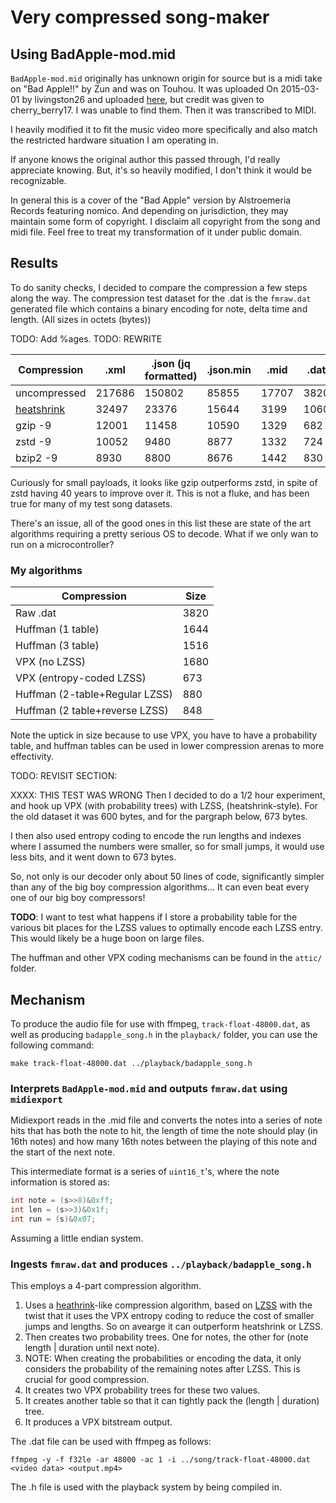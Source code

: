 # Very compressed song-maker

## Using BadApple-mod.mid

`BadApple-mod.mid` originally has unknown origin for source but is a midi take on "Bad Apple!!" by Zun and was on Touhou. It was uploaded On 2015-03-01 by livingston26 and uploaded [here](https://musescore.com/user/1467236/scores/678091), but credit was given to cherry_berry17.  I was unable to find them.  Then it was transcribed to MIDI.

I heavily modified it to fit the music video more specifically and also match the restricted hardware situation I am operating in.

If anyone knows the original author this passed through, I'd really appreciate knowing. But, it's so heavily modified, I don't think it would be recognizable.

In general this is a cover of the "Bad Apple" version by Alstroemeria Records featuring nomico.  And depending on jurisdiction, they may maintain some form of copyright.  I disclaim all copyright from the song and midi file.  Feel free to treat my transformation of it under public domain.

## Results

To do sanity checks, I decided to compare the compression a few steps along the way.  The compression test dataset for the .dat is the `fmraw.dat` generated file which contains a binary encoding for note, delta time and length.  (All sizes in octets (bytes))

TODO: Add %ages. TODO: REWRITE

| Compression | .xml | .json (jq formatted) | .json.min | .mid | .dat | 
| -- | -- | -- | -- | -- | -- |
| uncompressed | 217686 | 150802 | 85855 | 17707 | 3820 |
| [heatshrink](https://github.com/atomicobject/heatshrink) | 32497 | 23376 | 15644 | 3199 | 1060 |
| gzip -9      | 12001 | 11458 | 10590 | 1329 | 682 |
| zstd -9      | 10052 | 9480 | 8877 | 1332 | 724 |
| bzip2 -9     | 8930 | 8800 | 8676 | 1442 | 830 |

Curiously for small payloads, it looks like gzip outperforms zstd, in spite of zstd having 40 years to improve over it. This is not a fluke, and has been true for many of my test song datasets.

There's an issue, all of the good ones in this list these are state of the art algorithms requiring a pretty serious OS to decode.  What if we only wan to run on a microcontroller?

### My algorithms

| Compression | Size |
| -- | -- |
| Raw .dat | 3820 |
| Huffman (1 table) | 1644 |
| Huffman (3 table) | 1516 |
| VPX (no LZSS) | 1680 |
| VPX (entropy-coded LZSS) | 673 |
| Huffman (2-table+Regular LZSS) | 880 |
| Huffman (2 table+reverse LZSS) | 848 |

Note the uptick in size because to use VPX, you have to have a probability table, and huffman tables can be used in lower compression arenas to more effectivity. 

TODO: REVISIT SECTION:

XXXX: THIS TEST WAS WRONG Then I decided to do a 1/2 hour experiment, and hook up VPX (with probability trees) with LZSS, (heatshrink-style).  For the old dataset it was 600 bytes, and for the pargraph below, 673 bytes.

I then also used entropy coding to encode the run lengths and indexes where I assumed the numbers were smaller, so for small jumps, it would use less bits, and it went down to 673 bytes.

So, not only is our decoder only about 50 lines of code, significantly simpler than any of the big boy compression algorithms... It can even beat every one of our big boy compressors!

**TODO**: I want to test what happens if I store a probability table for the various bit places for the LZSS values to optimally encode each LZSS entry.  This would likely be a huge boon on large files.

The huffman and other VPX coding mechanisms can be found in the `attic/` folder.

## Mechanism

To produce the audio file for use with ffmpeg, `track-float-48000.dat`, as well as producing `badapple_song.h` in the `playback/` folder, you can use the following command:

```
make track-float-48000.dat ../playback/badapple_song.h
```

### Interprets `BadApple-mod.mid` and outputs `fmraw.dat` using `midiexport`

Midiexport reads in the .mid file and converts the notes into a series of note hits that has both the note to hit, the length of time the note should play (in 16th notes) and how many 16th notes between the playing of this note and the start of the next note.

This intermediate format is a series of `uint16_t`'s, where the note information is stored as:

```c
int note = (s>>8)&0xff;
int len = (s>>3)&0x1f;
int run = (s)&0x07;
```

Assuming a little endian system.

### Ingests `fmraw.dat` and produces `../playback/badapple_song.h`

This employs a 4-part compression algorithm.

1. Uses a [heathrink](https://github.com/atomicobject/heatshrink)-like compression algorithm, based on [LZSS](https://en.wikipedia.org/wiki/Lempel%E2%80%93Ziv%E2%80%93Storer%E2%80%93Szymanski) with the twist that it uses the VPX entropy coding to reduce the cost of smaller jumps and lengths.  So on avearge it can outperform heatshrink or LZSS.
2. Then creates two probability trees.  One for notes, the other for (note length | duration until next note).
3. NOTE: When creating the probabilities or encoding the data, it only considers the probability of the remaining notes after LZSS.  This is crucial for good compression.
4. It creates two VPX probability trees for these two values.
5. It creates another table so that it can tightly pack the (length | duration) tree.
6. It produces a VPX bitstream output.

The .dat file can be used with ffmpeg as follows:

```
ffmpeg -y -f f32le -ar 48000 -ac 1 -i ../song/track-float-48000.dat <video data> <output.mp4>
```

The .h file is used with the playback system by being compiled in.




